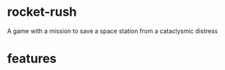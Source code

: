 # rocket-rush
A game with a mission to save a space station from a cataclysmic distress

# features

# 